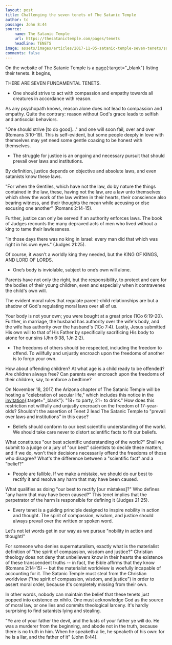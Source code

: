 ```yaml
---
layout: post
title: Challenging the seven tenets of The Satanic Temple
author: tc
passage: John 8:44
source:
    name: The Satanic Temple
    url: https://thesatanictemple.com/pages/tenets
    headline: TENETS
image: assets/images/articles/2017-11-05-satanic-temple-seven-tenets/satanic-temple.jpg
comments: false
---
```


On the website of The Satanic Temple is a [page](https://thesatanictemple.com/pages/tenets){:target="_blank"} listing their tenets.  It begins,

THERE ARE SEVEN FUNDAMENTAL TENETS.

* One should strive to act with compassion and empathy towards all creatures in accordance with reason.

As any psychopath knows, reason alone does not lead to compassion and empathy.  Quite the contrary: reason without God's grace leads to selfish and antisocial behaviors.

"One should strive [to do good]..." and one will soon fail, over and over (Romans 3:10-19).  This is self-evident, but some people deeply in love with themselves may yet need some gentle coaxing to be honest with themselves.

* The struggle for justice is an ongoing and necessary pursuit that should prevail over laws and institutions.

By definition, justice depends on objective and absolute laws, and even satanists know these laws.

"For when the Gentiles, which have not the law, do by nature the things contained in the law, these, having not the law, are a law unto themselves: which shew the work of the law written in their hearts, their conscience also bearing witness, and their thoughts the mean while accusing or else excusing one another" (Romans 2:14-15).

Further, justice can only be served if an authority enforces laws.  The book of Judges recounts the many depraved acts of men who lived without a king to tame their lawlessness.

"In those days there was no king in Israel: every man did that which was right in his own eyes." (Judges 21:25).

Of course, it wasn't a worldly king they needed, but the KING OF KINGS, AND LORD OF LORDS.

* One’s body is inviolable, subject to one’s own will alone.

Parents have not only the right, but the responsibility, to protect and care for the bodies of their young children, even and especially when it contravenes the child's own will.

The evident moral rules that regulate parent-child relationships are but a shadow of God's regulating moral laws over all of us.

Your body is not your own; you were bought at a great price (1Co 6:19-20).  Further, in marriage, the husband has authority over the wife's body, and the wife has authority over the husband's (1Co 7:4).  Lastly, Jesus submitted His own will to that of His Father by specifically sacrificing His body to atone for our sins (Jhn 6:38, 1Jn 2:2).

* The freedoms of others should be respected, including the freedom to offend. To willfully and unjustly encroach upon the freedoms of another is to forgo your own.

How about offending children?  At what age is a child ready to be offended?  Are children always free?  Can parents ever encroach upon the freedoms of their children, say, to enforce a bedtime?

On November 18, 2017, the Arizona chapter of The Satanic Temple will be hosting a "celebration of secular life," which includes this notice in the [invitation](https://www.facebook.com/events/483663018665561/){:target="_blank"}: "18+ to party, 21+ to drink."  How does this restriction not willfully and unjustly encroach on the freedom of 17-year-olds?  Shouldn't the assertion of Tenet 2 lead The Satanic Temple to "prevail over laws and institutions" in this case?

* Beliefs should conform to our best scientific understanding of the world. We should take care never to distort scientific facts to fit our beliefs.

What constitutes "our best scientific understanding of the world?"  Shall we submit to a judge or a jury of "our best" scientists to decide these matters, and if we do, won't their decisions necessarily offend the freedoms of those who disagree?  What's the difference between a "scientific fact" and a "belief?"

* People are fallible. If we make a mistake, we should do our best to rectify it and resolve any harm that may have been caused.

What qualifies as doing "our best to rectify [our mistakes]?"  Who defines "any harm that may have been caused?"  This tenet implies that the perpetrator of the harm is responsible for defining it (Judges 21:25).

* Every tenet is a guiding principle designed to inspire nobility in action and thought. The spirit of compassion, wisdom, and justice should always prevail over the written or spoken word.

Let's not let words get in our way as we pursue "nobility in action and thought!"

For someone who denies supernaturalism, exactly what is the materialist definition of "the spirit of compassion, wisdom and justice?"  Christian theology does not deny that unbelievers know in their hearts the existence of these transcendent truths -- in fact, the Bible affirms that they know (Romans 2:14-15) -- but the materialist worldview is woefully incapable of accounting for it.  The Satanic Temple must steal from the Christian worldview ("the spirit of compassion, wisdom, and justice") in order to assert moral order, because it's completely missing from their own.

In other words, nobody can maintain the belief that these tenets just popped into existence ex nihilo.  One must acknowledge God as the source of moral law, or one lies and commits theological larceny.  It's hardly surprising to find satanists lying and stealing.

"Ye are of your father the devil, and the lusts of your father ye will do. He was a murderer from the beginning, and abode not in the truth, because there is no truth in him. When he speaketh a lie, he speaketh of his own: for he is a liar, and the father of it" (John 8:44).
